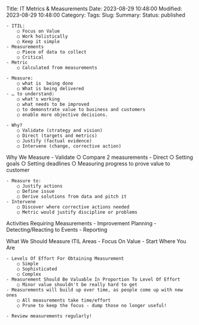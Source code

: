 Title: IT Metrics & Measurements
Date: 2023-08-29 10:48:00
Modified: 2023-08-29 10:48:00
Category: 
Tags: 
Slug: 
Summary: 
Status: published

	- ITIL:
		○ Focus on Value
		○ Work holistically
		○ Keep it simple
	- Measurements
		○ Piece of data to collect
		○ Critical
	- Metric
		○ Calculated from measurements

	- Measure:
		○ what is  being done 
		○ What is being delivered
	- … to understand:
		○ what's working
		○ what needs to be improved 
		○ to demonstrate value to business and customers
		○ enable more objective decisions.
	
	- Why?
		○ Validate (strategy and vision)
		○ Direct (targets and metrics)
		○ Justify (factual evidence)
		○ Intervene (change, corrective action)

Why We Measure
	- Validate
		○ Compare 2 measurements
	- Direct
		○ Setting goals
		○ Setting deadlines
		○ Measuring progress to prove value to customer

	- Measure to:
		○ Justify actions
		○ Define issue
		○ Derive solutions from data and pitch it
	- Intervene
		○ Discover where corrective actions needed
		○ Metric would justify discipline or problems
	
Activities Requiring Measurements
	- Improvement Planning
	- Detecting/Reacting to Events
	- Reporting

What We Should Measure
ITIL Areas
	- Focus On Value
	- Start Where You Are

	- Levels Of Effort For Obtaining Measurement
		○ Simple
		○ Sophisticated
		○ Complex
	- Measurement Should Be Valuable In Proportion To Level Of Effort
		○ Minor value shouldn't be really hard to get
	- Measurements will build up over time, as people come up with new ones
		○ All measurements take time/effort
		○ Prune to keep the focus - dump those no longer useful!

	- Review measurements regularly!


